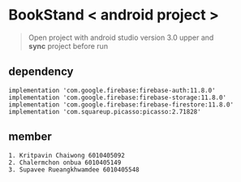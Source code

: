 # BookStand  < android project >
> Open project with android studio version 3.0 upper   and     
> **sync** project before run

## dependency
    implementation 'com.google.firebase:firebase-auth:11.8.0'
    implementation 'com.google.firebase:firebase-storage:11.8.0'
    implementation 'com.google.firebase:firebase-firestore:11.8.0'
    implementation 'com.squareup.picasso:picasso:2.71828'

## member
    1. Kritpavin Chaiwong 6010405092
    2. Chalermchon onbua 6010405149
    3. Supavee Rueangkhwamdee 6010405548
